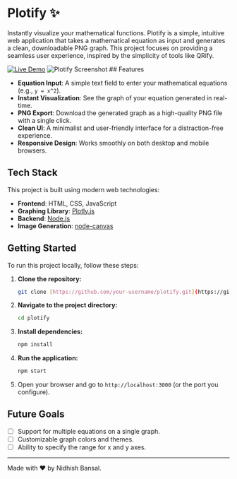 # Plotify ✨

Instantly visualize your mathematical functions. Plotify is a simple, intuitive web application that takes a mathematical equation as input and generates a clean, downloadable PNG graph. This project focuses on providing a seamless user experience, inspired by the simplicity of tools like QRify.

[![Live Demo](https://img.shields.io/badge/Live-Demo-brightgreen?style=for-the-badge)](your-live-demo-link-here) ![Plotify Screenshot](placeholder-for-your-screenshot.png) ## Features

-   **Equation Input**: A simple text field to enter your mathematical equations (e.g., `y = x^2`).
-   **Instant Visualization**: See the graph of your equation generated in real-time.
-   **PNG Export**: Download the generated graph as a high-quality PNG file with a single click.
-   **Clean UI**: A minimalist and user-friendly interface for a distraction-free experience.
-   **Responsive Design**: Works smoothly on both desktop and mobile browsers.

## Tech Stack

This project is built using modern web technologies:

-   **Frontend**: HTML, CSS, JavaScript
-   **Graphing Library**: [Plotly.js](https://plotly.com/javascript/)
-   **Backend**: [Node.js](https://nodejs.org/)
-   **Image Generation**: [node-canvas](https://www.npmjs.com/package/canvas)

## Getting Started

To run this project locally, follow these steps:

1.  **Clone the repository:**
    ```bash
    git clone [https://github.com/your-username/plotify.git](https://github.com/your-username/plotify.git)
    ```
2.  **Navigate to the project directory:**
    ```bash
    cd plotify
    ```
3.  **Install dependencies:**
    ```bash
    npm install
    ```
4.  **Run the application:**
    ```bash
    npm start
    ```
5.  Open your browser and go to `http://localhost:3000` (or the port you configure).

## Future Goals

-   [ ] Support for multiple equations on a single graph.
-   [ ] Customizable graph colors and themes.
-   [ ] Ability to specify the range for x and y axes.

---
Made with ❤️ by Nidhish Bansal.
